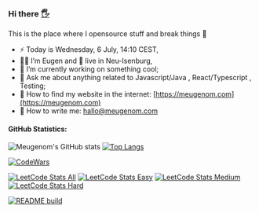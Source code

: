 ### Hi there <a href="https://meugenom.com">🖐</a>

This is the place where I opensource stuff and break things :rofl:

- ⚡  Today is Wednesday, 6 July, 14:10 CEST,
- 👨‍💼 I’m Eugen and 🏡 live in Neu-Isenburg,
- 🔭 I’m currently working on something cool;
- 💬 Ask me about anything related to Javascript/Java , React/Typescript , Testing;
- 📀 How to find my website in the internet: [https://meugenom.com](https://meugenom.com)
- 💾 How to write me: hallo@meugenom.com

#### GitHub Statistics:
![Meugenom's GitHub stats](https://github-readme-stats.vercel.app/api?username=meugenom&show_icons=true) [![Top Langs](https://github-readme-stats.vercel.app/api/top-langs/?username=meugenom&layout=compact&hide=CSS,HTML)](https://github.com/meugenom) 

[![CodeWars](https://www.codewars.com/users/meugenom/badges/small?theme=light)](https://www.codewars.com/users/meugenom)

[![LeetCode Stats All](https://img.shields.io/badge/LEETCODE%20SOLVED%20PROBLEMS%20%3A-34-orange)](https://leetcode.com/meugenom/)
[![LeetCode Stats Easy](https://img.shields.io/badge/EASY%20%3A-20-brightgreen)](https://leetcode.com/meugenom/)
[![LeetCode Stats Medium](https://img.shields.io/badge/MEDIUM%20%3A-12-yellow)](https://leetcode.com/meugenom/)
[![LeetCode Stats Hard](https://img.shields.io/badge/HARD%20%3A-2-red)](https://leetcode.com/meugenom/)


[![README build](https://github.com/meugenom/meugenom/actions/workflows/main.yaml/badge.svg)](https://github.com/meugenom/meugenom/actions/workflows/main.yaml)
